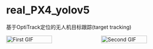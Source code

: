# real_PX4_yolov5
基于OptiTrack定位的无人机目标跟踪(target tracking)
<div style="display: flex; justify-content: center;">
  <img src="pic/actual.gif" alt="First GIF" width="50%" height="50%" style="margin-right: 10px;">
  <img src="pic/actual2.gif" alt="Second GIF" width="50%" height="50%">
</div>

